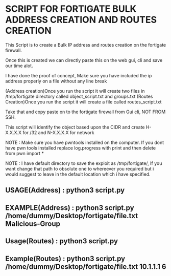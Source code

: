 # SCRIPT FOR FORTIGATE BULK ADDRESS CREATION AND ROUTES CREATION

This Script is to create a Bulk IP address and routes creation on the fortigate firewall.

Once this is created we can directly paste this on the web gui, cli and save our time alot.


I have done the proof of concept, Make sure you have included the ip address properly on a file without any line break


(Address creation)Once you run the script it will create two files in /tmp/fortigate directory called object_script.txt and groups.txt
(Routes Creation)Once you run the script it will create a file called routes_script.txt

Take that and copy paste on to the fortigate firewall from Gui cli, NOT FROM SSH.

This script will identify the object based upon the CIDR and create H-X.X.X.X for /32 and N-X.X.X.X for network


NOTE : Make sure you have pwntools installed on the computer. If you dont have pwn tools installed replace log.progress with print and then delete from pwn import *

NOTE : I have default directory to save the exploit as /tmp/fortigate/, If you want change that path to obsolute one to whereever you required but i would suggest to leave in the default location which i have specified.

## USAGE(Address) : python3 script.py <absolute path to ip address file> <group name>
        
## EXAMPLE(Address) : python3 script.py /home/dummy/Desktop/fortigate/file.txt Malicious-Group
        
## Usage(Routes) : python3 script.py <absolute path to ip address file> <gateway ip address> <destination interface port number>

## Example(Routes) : python3 script.py /home/dummy/Desktop/fortigate/file.txt 10.1.1.1 6
        
